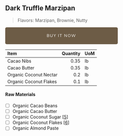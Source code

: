 ## Dark Truffle Marzipan 
> Flavors: Marzipan, Brownie, Nutty

[![Buy Now](/assets/images/buy-now.png "Buy Now")](https://shop.osocra.com/collections/bars/products/21112911)

| Item | Quantity | UoM  |
| :---     | ---:    | :--- |
| Cacao Nibs  | 0.35   | lb    |
| Cacao Butter   | 0.35   | lb    |
| Organic Coconut Nectar     | 0.2      | lb      |
| Organic Coconut Flakes     | 0.1      | lb      |



#### Raw Materials
- [ ] Organic Cacao Beans
- [ ] Organic Cacao Butter
- [ ] Organic Coconut Sugar [[5](/vendors)]
- [ ] Organic Coconut Flakes [[6](/vendors)]
- [ ] Organic Almond Paste
